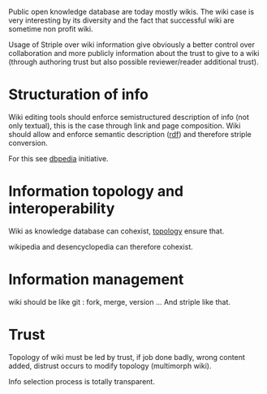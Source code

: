 
Public open knowledge database are today mostly wikis. The wiki case is very interesting by its diversity and the fact that successful wiki are sometime non profit wiki.

Usage of Striple over wiki information give obviously a better control over collaboration and more publicly information about the trust to give to a wiki (through authoring trust but also possible reviewer/reader additional trust).


# Structuration of info

Wiki editing tools should enforce semistructured description of info (not only textual), this is the case through link and page composition. Wiki should allow and enforce semantic description ([rdf](./rdfmapping.md)) and therefore striple conversion.

For this see [dbpedia](http://wiki.dbpedia.org/) initiative.


# Information topology and interoperability

Wiki as knowledge database can cohexist, [topology](./topology.md) ensure that. 

wikipedia and desencyclopedia can therefore cohexist.

# Information management

wiki should be like git : fork, merge, version ... And striple like that.

# Trust

Topology of wiki must be led by trust, if job done badly, wrong content added, distrust occurs to modify topology (multimorph wiki).

Info selection process is totally transparent.

